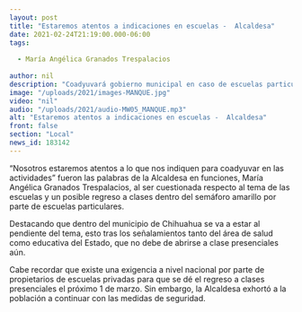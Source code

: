 ```yaml
---
layout: post
title: "Estaremos atentos a indicaciones en escuelas -  Alcaldesa"
date: 2021-02-24T21:19:00.000-06:00
tags:
  
  - María Angélica Granados Trespalacios
  
author: nil
description: "Coadyuvará gobierno municipal en caso de escuelas particulares."
image: "/uploads/2021/images-MANQUE.jpg"
video: "nil"
audio: "/uploads/2021/audio-MW05_MANQUE.mp3"
alt: "Estaremos atentos a indicaciones en escuelas -  Alcaldesa"
front: false
section: "Local"
news_id: 183142
---
```


“Nosotros estaremos atentos a lo que nos indiquen para coadyuvar en las actividades” fueron las palabras de la Alcaldesa en funciones, María Angélica Granados Trespalacios, al ser cuestionada respecto al tema de las escuelas y un posible regreso a clases dentro del semáforo amarillo por parte de escuelas particulares.

Destacando que dentro del municipio de Chihuahua se va a estar al pendiente del tema, esto tras los señalamientos tanto del área de salud como educativa del Estado, que no debe de abrirse a clase presenciales aún.

Cabe recordar que existe una exigencia a nivel nacional por parte de propietarios de escuelas privadas para que se dé el regreso a clases presenciales el próximo 1 de marzo. Sin embargo, la Alcaldesa exhortó a la población a continuar con las medidas de seguridad.